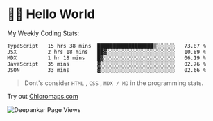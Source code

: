 # 👋🏽 Hello World 

<!--![Deepankar's github stats](https://github-readme-stats.vercel.app/api?username=Deep-Codes&count_private=true&show_icons=true&theme=radical)-->
My Weekly Coding Stats:

<!--START_SECTION:waka-->
```text
TypeScript   15 hrs 38 mins  ██████████████████▒░░░░░░   73.87 % 
JSX          2 hrs 18 mins   ██▓░░░░░░░░░░░░░░░░░░░░░░   10.89 % 
MDX          1 hr 18 mins    █▓░░░░░░░░░░░░░░░░░░░░░░░   06.19 % 
JavaScript   35 mins         ▓░░░░░░░░░░░░░░░░░░░░░░░░   02.76 % 
JSON         33 mins         ▓░░░░░░░░░░░░░░░░░░░░░░░░   02.66 % 
```
<!--END_SECTION:waka-->

> Dont's consider `HTML` , `CSS` , `MDX / MD` in the programming stats.

Try out [Chloromaps.com](https://www.chloromaps.com/)

<p align="left"> <img src="https://komarev.com/ghpvc/?username=Deep-Codes&label=Views&color=blue&style=plastic" alt="Deepankar Page Views" /> </p>

